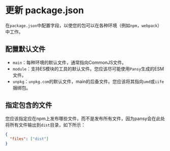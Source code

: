 # 更新 package.json

在`package.json`中配置字段，以使您的包可以在各种环境（例如`npm`，`webpack`）中工作。

## 配置默认文件

* `main`：每种环境的默认文件，通常指向CommonJS文件。
* `module`：支持ES模块的工具的默认文件。您应该尽可能使用`Pansy`生成的ESM文件。
* `unpkg`：`unpkg.com`的默认文件，main的后备文件。您应该将其指向`umd`或`iife`捆绑包。

## 指定包含的文件

您应该指定应在npm上发布哪些文件，而不是发布所有文件，因为pansy会在此处将所有文件输出到`dist`目录，如下所示：

```json
{
  "files": ["dist"]
}
```
